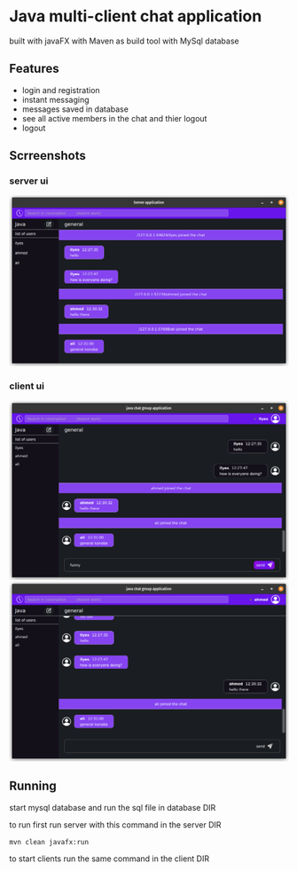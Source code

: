 # Java multi-client chat application
built with javaFX with Maven as build tool with MySql database

## Features
- login and registration
- instant messaging
- messages saved in database
- see all active members in the chat and thier logout
- logout

## Scrreenshots
### server ui
![image info](./images/server.png)
### client ui
![image info](./images/client_1.png)
![image info](./images/client_2.png)

## Running
start mysql database and run the sql file in database DIR

to run first run server with this command in the server DIR
```
mvn clean javafx:run
```
to start clients run the same command in the client DIR